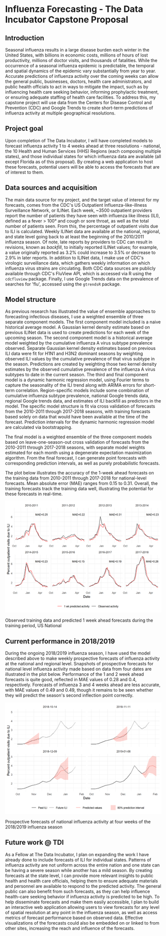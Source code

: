 
Influenza Forecasting - The Data Incubator Capstone Proposal
============================================================

Introduction
------------

Seasonal influenza results in a large disease burden each winter in the United States, with billions in economic costs, millions of hours of lost productivity, millions of doctor visits, and thousands of fatalities. While the occurrence of a seasonal influenza epidemic is predictable, the temporal and spatial dynamics of the epidemic vary substantially from year to year. Accurate predictions of influenza activity over the coming weeks can allow the general public, businesses, doctors, health care administrators, and public health officials to act in ways to mitigate the impact, such as by influencing health care seeking behavior, informing prophylactic treatment, or ensuring adequate staffing of health care facilities. To address this, my capstone project will use data from the Centers for Disease Control and Prevention (CDC) and Google Trends to create short-term predictions of influenza activity at multiple geographical resolutions.

Project goal
------------

Upon completion of The Data Incubator, I will have completed models to forecast influenza activity 1 to 4 weeks ahead at three resolutions - national, the 10 Health and Human Services (HHS) Regions (each composing multiple states), and those individual states for which influenza data are available (all except Florida as of this proposal). By creating a web application to host these forecasts, potential users will be able to access the forecasts that are of interest to them.

Data sources and acquisition
----------------------------

The main data source for my project, and the target value of interest for my forecasts, comes from the CDC's US Outpatient Influenza-like-illness Surveillance Network, or ILINet. Each week, ~3500 outpatient providers report the number of patients they have seen with influenza like illness (ILI), defined as a fever &gt; 100° and cough or sore throat, as well as the total number of patients seen. From this, the percentage of outpatient visits due to ILI is calculated. Weekly ILINet data are available at the national, regional, and state level going back to at least the beginning of the 2010/2011 influenza season. Of note, late reports by providers to CDC can result in revisions, known as *backfill*, to initially reported ILINet values; for example, a value originally reported as 3.2% could increase to 3.5% or decrease to 2.9% in later reports. In addition to ILINet data, I make use of CDC's virologic surveillance data, which gathers weekly information on which influenza virus strains are circulating. Both CDC data sources are publicly available through CDC's FluView API, which is accessed via R using the `cdcfluview` package. Finally, I use Google Trends data on the prevalence of searches for 'flu', accessed using the `gtrendsR` package.

Model structure
---------------

As previous research has illustrated the value of ensemble approaches to forecasting infectious diseases, I use a weighted ensemble of three separate component models. The first component model included is a naive historical average model. A Gaussian kernel density estimate based on previous ILINet data is used to create predictions for each week of the upcoming season. The second component model is a historical average model weighted by the cumulative influenza A virus subtype prevalence observed. Separate Gaussian kernel density estimates based on previous ILI data were fit for H1N1 and H3N2 dominant seasons by weighting observed ILI values by the cumulative prevalence of that virus subtype in the season. Predictions are created by weighting those two kernel density estimates by the observed cumulative prevalence of the influenza A virus subtypes to date in the current season. The third and final component model is a dynamic harmonic regression model, using Fourier terms to capture the seasonality of the ILI trend along with ARIMA errors for short-term correlation. Region-specific models include some combination of cumulative influenza subtype prevalence, national Google trends data, regional Google trends data, and estimates of ILI backfill as predictors in the model. The specific model structure is fit via cross validation of forecasts from the 2010-2011 through 2017-2018 seasons, with training forecasts based solely on data that would have been available at the time of the forecast. Prediction intervals for the dynamic harmonic regression model are calculated via bootstrapping.

The final model is a weighted ensemble of the three component models based on leave-one-season-out cross validation of forecasts from the 2010-2011 through 2017-2018 seasons, with separate model weights estimated for each month using a degenerate expectation maximization algorithm. From the final forecast, I can generate point forecasts with corresponding prediction intervals, as well as purely probabilistic forecasts.

The plot below illustrates the accuracy of the 1-week ahead forecasts on the training data from 2010-2011 through 2017-2018 for national-level forecasts. Mean absolute error (MAE) ranges from 0.15 to 0.31. Overall, the training forecasts track the training data well, illustrating the potential for these forecasts in real-time.

<img src="README_files/figure-markdown_github/train_plot-1.png" alt="Observed training data and predicted 1 week ahead forecasts during the training period, US National" width="672" />
<p class="caption">
Observed training data and predicted 1 week ahead forecasts during the training period, US National
</p>

Current performance in 2018/2019
--------------------------------

During the ongoing 2018/2019 influenza season, I have used the model described above to make weekly prospective forecasts of influenza activity at the national and regional level. Snapshots of prospective forecasts for national level influenza activity made based on data from four dates are illustrated in the plot below. Performance of the 1 and 2 week ahead forecasts is quite good, reflected in MAE values of 0.28 and 0.4, respectively. Forecasts of influenza 3 and 4 weeks ahead are less accurate, with MAE values of 0.49 and 0.49, though it remains to be seen whether they will predict the season's second inflection point correctly.

<img src="README_files/figure-markdown_github/all predictions US data-1.png" alt="Prospective forecasts of national influenza activity at four weeks of the 2018/2019 influenza season" width="672" />
<p class="caption">
Prospective forecasts of national influenza activity at four weeks of the 2018/2019 influenza season
</p>

Future work @ TDI
-----------------

As a Fellow at The Data Incubator, I plan on expanding the work I have already done to include forecasts of ILI for individual states. Patterns of influenza activity are not uniform across the entire nation and one state can be having a severe season while another has a mild season. By creating forecasts at the state level, I can provide more relevant insights to public health and health care officials, helping them to ensure adequate materials and personnel are available to respond to the predicted activity. The general public can also benefit from such forecasts, as they can help influence health-care seeking behavior if influenza activity is predicted to be high. To help disseminate forecasts and make them easily accessible, I plan to build an interactive web application allowing users to view forecasts for any level of spatial resolution at any point in the influenza season, as well as access metrics of forecast performance based on observed data. Effective visualizations of the forecasts could also be embedded on or linked to from other sites, increasing the reach and influence of the forecasts.
